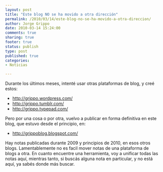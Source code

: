 ```yaml
--- 
layout: post
title: "Este blog NO se ha movido a otra dirección"
permalink: /2010/03/14/este-blog-no-se-ha-movido-a-otra-direccion/
author: Jorge Grippo
date: 2010-03-14 15:24:00
comments: true
sharing: true
footer: true
status: publish
type: post
published: true
categories: 
- Noticias

---
```

<!-- 133 -->
Durante los últimos meses, intenté usar otras plataformas de blog, y creé estos:<div><ul><li><a href="http://grippo.wordpress.com/">http://grippo.wordpress.com/</a></li><li><a href="http://grippo.tumblr.com/">http://grippo.tumblr.com/</a></li><li><a href="http://grippo.typepad.com/">http://grippo.typepad.com/</a>
</li></ul>Pero por una cosa o por otra, vuelvo a publicar en forma definitiva en este blog, que estuvo desde el principio, en:
<ul><li><a href="http://grippoblog.blogspot.com/">http://grippoblog.blogspot.com/</a></li></ul>Hay notas publicadas durante 2009 y principios de 2010, en esos otros blogs. Lamentablemente no es facil mover notas de una plataforma de blogs a otra. En cuanto encuentre una herramienta, voy a unificar todas las notas aquí, mientras tanto, si buscás alguna nota en particular, y no está aquí, ya sabés donde más buscar.

</div><div style="position:absolute;display:none;z-index:1000;background-color:rgb(236,231,197);font-size:10pt;font-family:sans-serif;color:rgb(1,1,34);border-color:rgb(38,108,111);border-style:solid;border-width:1px 2.5px 2px .5px;padding:1pt 3pt;"></div><div style="position:absolute;display:none;z-index:1000;background-color:rgb(236,231,197);font-size:10pt;font-family:sans-serif;color:rgb(1,1,34);border-color:rgb(38,108,111);border-style:solid;border-width:1px 2.5px 2px .5px;padding:1pt 3pt;"></div><div style="position:absolute;display:none;z-index:1000;background-color:rgb(236,231,197);font-size:10pt;font-family:sans-serif;color:rgb(1,1,34);border-color:rgb(38,108,111);border-style:solid;border-width:1px 2.5px 2px .5px;padding:1pt 3pt;"></div>

